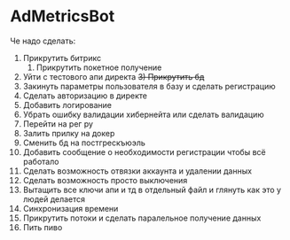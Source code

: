 # AdMetricsBot

Че надо сделать:
1) Прикрутить битрикс
   1) Прикрутить покетное получение
2) Уйти с тестового апи директа
~~3) Прикрутить бд~~
3) Закинуть параметры пользователя в базу и сделать регистрацию
4) Сделать авторизацию в директе
5) Добавить логирование
6) Убрать ошибку валидации хибернейта или сделать валидацию
7) Перейти на рег ру
8) Залить прилку на докер
9) Сменить бд на постгрескъюэль
10) Добавить сообщение о необходимости регистрации чтобы всё работало
11) Сделать возможность отвязки аккаунта и удалении данных
12) Сделать возможность просто выключения
13) Вытащить все ключи апи и тд в отдельный файл и глянуть как это у людей делается
14) Синхронизация времени
15) Прикрутить потоки и сделать паралельное получение данных
16) Пить пиво